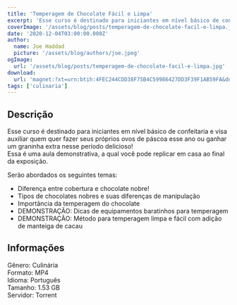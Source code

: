 ```yaml
---
title: 'Temperagem de Chocolate Fácil e Limpa'
excerpt: 'Esse curso é destinado para iniciantes em nível básico de confeitaria e visa auxiliar quem quer fazer seus próprios ovos de páscoa esse ano ou ganhar um graninha extra nesse período delicioso! Essa é uma aula demonstrativa, a qual você pode replicar em casa ao final da exposição. <p'
coverImage: '/assets/blog/posts/temperagem-de-chocolate-facil-e-limpa.jpg'
date: '2020-12-04T03:00:00.000Z'
author:
  name: Joe Haddad
  picture: '/assets/blog/authors/joe.jpeg'
ogImage:
  url: '/assets/blog/posts/temperagem-de-chocolate-facil-e-limpa.jpg'
download:
  url: 'magnet:?xt=urn:btih:4FEC244CDD38F75B4C59986427DD3F39F1AB59FA&dn=Temperagem%20de%20Chocolate%20F%c3%a1cil%20e%20Limpa%21%20-%20D%c3%b3ris%20Ramos&tr=udp%3a%2f%2ftracker.openbittorrent.com%3a1337%2fannounce&tr=udp%3a%2f%2ftracker.opentrackr.org%3a1337%2fannounce'
tags: ['culinaria']
---
```

<h2>Descrição</h2>
<p></p><p>Esse curso é destinado para iniciantes em nível básico de confeitaria e visa auxiliar quem quer fazer seus próprios ovos de páscoa esse ano ou ganhar um graninha extra nesse período delicioso!<br/>Essa é uma aula demonstrativa, a qual você pode replicar em casa ao final da exposição.</p><p>Serão abordados os seguintes temas:</p><ul><li>Diferença entre cobertura e chocolate nobre!</li><li>Tipos de chocolates nobres e suas diferenças de manipulação</li><li>Importância da temperagem do chocolate</li><li>DEMONSTRAÇÃO: Dicas de equipamentos baratinhos para temperagem</li><li>DEMONSTRAÇÃO: Método para temperagem limpa e fácil com adição de manteiga de cacau</li></ul><h2>Informações</h2><p>Gênero: Culinária<br/>Formato: MP4<br/>Idioma: Português<br/>Tamanho: 1.53 GB<br/>Servidor: Torrent</p>